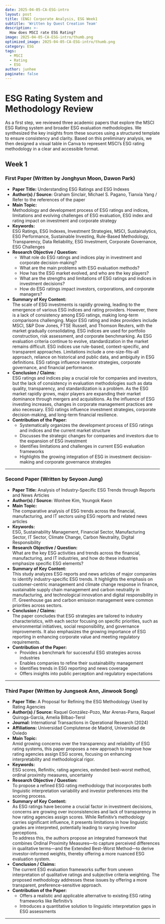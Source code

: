 ```yaml
---
date: 2025-04-05-CA-ESG-intro
layout: post
title: (ENG) Corporate Analysis, ESG Week1
subtitle: 'Written by Quest Creation Team'
description: >-
  How does MSCI rate ESG Rating?
image: 2025-04-05-CA-ESG-intro/thumb.png
optimized_image: 2025-04-05-CA-ESG-intro/thumb.png
category: ESG
tags:
  - MSCI
  - Rating
  - ESG
author: junhee
paginate: false
---
```


# ESG Rating System and Methodology Review

As a first step, we reviewed three academic papers that explore the MSCI ESG Rating system and broader ESG evaluation methodologies. We synthesized the key insights from these sources using a structured template to ensure consistency and clarity. Based on this preliminary analysis, we then designed a visual table in Canva to represent MSCI’s ESG rating methodology in a clear and accessible format.

## Week 1

### First Paper (Written by Jonghyun Moon, Dawon Park)

- **Paper Title:** Understanding ESG Ratings and ESG Indexes  
- **Author(s) / Source:** Graham Sinclair, Michael S. Pagano, Tianxia Yang / Refer to the references of the paper  
- **Main Topic:**  
  Methodology and development process of ESG ratings and indices, limitations and evolving challenges of ESG evaluation, ESG index and rating impact on investment and corporate strategy  
- **Keywords:**  
  ESG Ratings, ESG Indexes, Investment Strategies, MSCI, Sustainalytics, ESG Performance, Sustainable Investing, Rule-Based Methodology, Transparency, Data Reliability, ESG Investment, Corporate Governance, ESG Challenges  
- **Research Objective / Question:**  
  - What role do ESG ratings and indices play in investment and corporate decision-making?  
  - What are the main problems with ESG evaluation methods?  
  - How has the ESG market evolved, and who are the key players?  
  - What are the strengths and limitations of ESG ratings and indices in investment decisions?  
  - How do ESG ratings impact investors, corporations, and corporate managers?  
- **Summary of Key Content:**  
  The scale of ESG investments is rapidly growing, leading to the emergence of various ESG indices and rating providers. However, there is a lack of consistency among ESG ratings, making long-term comparisons challenging. Major ESG rating and index providers include MSCI, S&P Dow Jones, FTSE Russell, and Thomson Reuters, with the market gradually consolidating. ESG indices are used for portfolio construction, risk assessment, and corporate benchmarking. As ESG evaluation criteria continue to evolve, standardization in the market remains difficult. ESG indices use rule-based, context-specific, and transparent approaches. Limitations include a one-size-fits-all approach, reliance on historical and public data, and ambiguity in ESG definitions. ESG ratings influence investor strategies, corporate governance, and financial performance.  
- **Conclusion / Claims:**  
  ESG ratings and indices play a crucial role for companies and investors, but the lack of consistency in evaluation methodologies such as data quality, transparency, and standardization is a problem. As the ESG market rapidly grows, major players are expanding their market dominance through mergers and acquisitions. As the influence of ESG investing increases, changes in corporate management practices are also necessary. ESG ratings influence investment strategies, corporate decision-making, and long-term financial resilience.  
- **Contribution of the Paper:**  
  - Systematically organizes the development process of ESG ratings and indices and the current market structure  
  - Discusses the strategic changes for companies and investors due to the expansion of ESG investment  
  - Identifies limitations and challenges in current ESG evaluation frameworks  
  - Highlights the growing integration of ESG in investment decision-making and corporate governance strategies  

---

### Second Paper (Written by Seyoon Jung)

- **Paper Title:** Analysis of Industry-Specific ESG Trends through Reports and News Articles  
- **Author(s) / Source:** Wonhee Kim, Youngok Kwon  
- **Main Topic:**  
  The comparative analysis of ESG trends across the financial, manufacturing, and IT sectors using ESG reports and related news articles  
- **Keywords:**  
  ESG, Sustainability Management, Financial Sector, Manufacturing Sector, IT Sector, Climate Change, Carbon Neutrality, Digital Responsibility  
- **Research Objective / Question:**  
  What are the key ESG activities and trends across the financial, manufacturing, and IT industries, and how do these industries emphasize specific ESG elements?  
- **Summary of Key Content:**  
  This study analyzes ESG reports and news articles of major companies to identify industry-specific ESG trends. It highlights the emphasis on customer-centric management and climate change response in finance, sustainable supply chain management and carbon neutrality in manufacturing, and technological innovation and digital responsibility in IT. Greenhouse gas and carbon emission management were common priorities across sectors.  
- **Conclusion / Claims:**  
  The paper concludes that ESG strategies are tailored to industry characteristics, with each sector focusing on specific priorities, such as environmental initiatives, social responsibility, and governance improvements. It also emphasizes the growing importance of ESG reporting in enhancing corporate value and meeting regulatory requirements.  
- **Contribution of the Paper:**  
  - Provides a benchmark for successful ESG strategies across industries  
  - Enables companies to refine their sustainability management  
  - Identifies trends in ESG reporting and news coverage  
  - Offers insights into public perception and regulatory expectations  

---

### Third Paper (Written by Jungseok Ann, Jinwook Song)

- **Paper Title:** A Proposal for Refining the ESG Methodology Used by Rating Agencies  
- **Author(s) / Source:** Raquel González-Pozo, Mar Arenas-Parra, Raquel Quiroga-García, Amelia Bilbao-Terol  
- **Journal:** International Transactions in Operational Research (2024)  
- **Affiliations:** Universidad Complutense de Madrid, Universidad de Oviedo  
- **Main Topic:**  
  Amid growing concerns over the transparency and reliability of ESG rating systems, this paper proposes a new approach to improve how rating agencies assign ESG scores, focusing on enhancing interpretability and methodological rigor.  
- **Keywords:**  
  ESG scores, Refinitiv, rating agencies, extended best–worst method, ordinal proximity measures, uncertainty  
- **Research Objective / Question:**  
  To propose a refined ESG rating methodology that incorporates both linguistic interpretation variability and investor preferences into the scoring process.  
- **Summary of Key Content:**  
  As ESG ratings have become a crucial factor in investment decisions, concerns are growing over inconsistencies and lack of transparency in how rating agencies assign scores. While Refinitiv’s methodology carries significant influence, it presents limitations in how linguistic grades are interpreted, potentially leading to varying investor perceptions.  
  To address this, the authors propose an integrated framework that combines Ordinal Proximity Measures—to capture perceived differences in qualitative terms—and the Extended Best–Worst Method—to derive investor-informed weights, thereby offering a more nuanced ESG evaluation system.  
- **Conclusion / Claims:**  
  The current ESG evaluation frameworks suffer from uneven interpretation of qualitative ratings and subjective criteria weighting. The proposed methodology addresses these issues by offering a more transparent, preference-sensitive approach.  
- **Contribution of the Paper:**  
  - Offers a realistic and applicable alternative to existing ESG rating frameworks like Refinitiv’s  
  - Introduces a quantitative solution to linguistic interpretation gaps in ESG assessments  

---